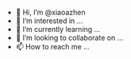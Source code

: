 - 👋 Hi, I’m @xiaoazhen
- 👀 I’m interested in ...
- 🌱 I’m currently learning ...
- 💞️ I’m looking to collaborate on ...
- 📫 How to reach me ...

<!---
xiaoazhen/xiaoazhen is a ✨ special ✨ repository because its `README.md` (this file) appears on your GitHub profile.
You can click the Preview link to take a look at your changes.
--->
